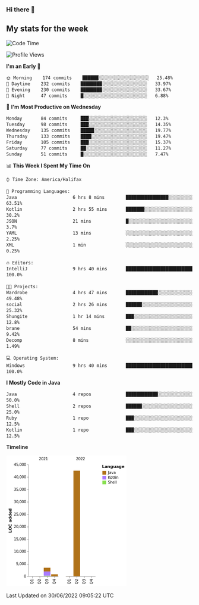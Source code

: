 ### Hi there 👋

## My stats for the week
<!--START_SECTION:waka-->
![Code Time](http://img.shields.io/badge/Code%20Time-299%20hrs%2036%20mins-blue)

![Profile Views](http://img.shields.io/badge/Profile%20Views-0-blue)

**I'm an Early 🐤** 

```text
🌞 Morning    174 commits    ██████░░░░░░░░░░░░░░░░░░░   25.48% 
🌆 Daytime    232 commits    ████████░░░░░░░░░░░░░░░░░   33.97% 
🌃 Evening    230 commits    ████████░░░░░░░░░░░░░░░░░   33.67% 
🌙 Night      47 commits     █░░░░░░░░░░░░░░░░░░░░░░░░   6.88%

```
📅 **I'm Most Productive on Wednesday** 

```text
Monday       84 commits     ███░░░░░░░░░░░░░░░░░░░░░░   12.3% 
Tuesday      98 commits     ███░░░░░░░░░░░░░░░░░░░░░░   14.35% 
Wednesday    135 commits    █████░░░░░░░░░░░░░░░░░░░░   19.77% 
Thursday     133 commits    ████░░░░░░░░░░░░░░░░░░░░░   19.47% 
Friday       105 commits    ███░░░░░░░░░░░░░░░░░░░░░░   15.37% 
Saturday     77 commits     ██░░░░░░░░░░░░░░░░░░░░░░░   11.27% 
Sunday       51 commits     █░░░░░░░░░░░░░░░░░░░░░░░░   7.47%

```


📊 **This Week I Spent My Time On** 

```text
⌚︎ Time Zone: America/Halifax

💬 Programming Languages: 
Java                     6 hrs 8 mins        ████████████████░░░░░░░░░   63.51% 
Kotlin                   2 hrs 55 mins       ███████░░░░░░░░░░░░░░░░░░   30.2% 
JSON                     21 mins             █░░░░░░░░░░░░░░░░░░░░░░░░   3.7% 
YAML                     13 mins             ░░░░░░░░░░░░░░░░░░░░░░░░░   2.25% 
XML                      1 min               ░░░░░░░░░░░░░░░░░░░░░░░░░   0.25%

🔥 Editors: 
IntelliJ                 9 hrs 40 mins       █████████████████████████   100.0%

🐱‍💻 Projects: 
Wardrobe                 4 hrs 47 mins       ████████████░░░░░░░░░░░░░   49.48% 
social                   2 hrs 26 mins       ██████░░░░░░░░░░░░░░░░░░░   25.32% 
Shungite                 1 hr 14 mins        ███░░░░░░░░░░░░░░░░░░░░░░   12.8% 
brane                    54 mins             ██░░░░░░░░░░░░░░░░░░░░░░░   9.42% 
Decomp                   8 mins              ░░░░░░░░░░░░░░░░░░░░░░░░░   1.49%

💻 Operating System: 
Windows                  9 hrs 40 mins       █████████████████████████   100.0%

```

**I Mostly Code in Java** 

```text
Java                     4 repos             ████████████░░░░░░░░░░░░░   50.0% 
Shell                    2 repos             ██████░░░░░░░░░░░░░░░░░░░   25.0% 
Ruby                     1 repo              ███░░░░░░░░░░░░░░░░░░░░░░   12.5% 
Kotlin                   1 repo              ███░░░░░░░░░░░░░░░░░░░░░░   12.5%

```


**Timeline**

![Chart not found](https://raw.githubusercontent.com/lyndseyy/lyndseyy/main/charts/bar_graph.png) 


 Last Updated on 30/06/2022 09:05:22 UTC
<!--END_SECTION:waka-->